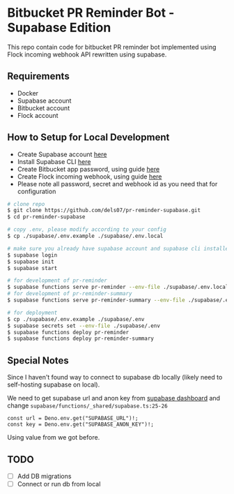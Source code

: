 # Bitbucket PR Reminder Bot - Supabase Edition

This repo contain code for bitbucket PR reminder bot implemented using Flock incoming webhook API rewritten using supabase.

## Requirements

- Docker
- Supabase account
- Bitbucket account
- Flock account

## How to Setup for Local Development

- Create Supabase account
  [here](https://app.supabase.com/)
- Install Supabase CLI
  [here](https://supabase.com/docs/guides/cli)
- Create Bitbucket app password, using guide
  [here](https://support.atlassian.com/bitbucket-cloud/docs/app-passwords)
- Create Flock incoming webhook, using guide
  [here](https://docs.flock.com/display/flockos/Create+An+Incoming+Webhook)
- Please note all password, secret and webhook id as you need that for configuration

```bash
# clone repo
$ git clone https://github.com/dels07/pr-reminder-supabase.git
$ cd pr-reminder-supabase

# copy .env, please modify according to your config
$ cp ./supabase/.env.example ./supabase/.env.local

# make sure you already have supabase account and supabase cli installed
$ supabase login
$ supabase init
$ supabase start

# for development of pr-reminder
$ supabase functions serve pr-reminder --env-file ./supabase/.env.local
# for development of pr-reminder-summary
$ supabase functions serve pr-reminder-summary --env-file ./supabase/.env.local

# for deployment
$ cp ./supabase/.env.example ./supabase/.env
$ supabase secrets set --env-file ./supabase/.env
$ supabase functions deploy pr-reminder
$ supabase functions deploy pr-reminder-summary
```

## Special Notes
Since I haven't found way to connect to supabase db locally (likely need to self-hosting supabase on local).

We need to get supabase url and anon key from [supabase dashboard](https://app.supabase.com) and change `supabase/functions/_shared/supabase.ts:25-26`
```
const url = Deno.env.get("SUPABASE_URL")!;
const key = Deno.env.get("SUPABASE_ANON_KEY")!;
```
Using value from we got before.

## TODO
- [ ] Add DB migrations
- [ ] Connect or run db from local
